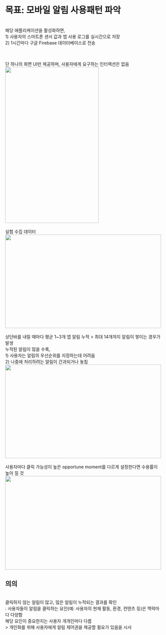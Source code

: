 # 목표: 모바일 알림 사용패턴 파악

<br/>해당 애플리케이션을 활성화하면, 
<br/>1) 사용자의 스마트폰 센서 값과 앱 사용 로그를 실시간으로 저장
<br/>2) 1시간마다 구글 Firebase 데이터베이스로 전송

<br/>
<br/> 단 하나의 화면 UI만 제공하며, 사용자에게 요구하는 인터랙션은 없음
<br/> <img src= https://github.com/user-attachments/assets/53d265bd-1c1d-45df-ab9a-6306a8aeb34c width="300" height="500"/>
<br/>
<br/> 실험 수집 데이터
<br/> <img src=https://github.com/user-attachments/assets/1561d09d-8238-49f8-8462-323c5831ea88 width="500" height="300"/>
<br/>
<br/> 상단바를 내릴 때마다 평균 1~3개 앱 알림 누적 > 최대 14개까지 알림이 쌓이는 경우가 발생
<br/>누적된 알림이 많을 수록,
<br/>1) 사용자는 알림의 우선순위를 지정하는데 어려움 
<br/>2) 나중에 처리하려는 알림이 간과되거나 놓침
<br/> <img src=https://github.com/user-attachments/assets/fec3aed0-2355-49ba-938a-490de1a86379 width="500" height="300"/>
<br/>
<br/> 사용자마다 클릭 가능성이 높은 opportune moment를 다르게 설정한다면 수용률이 높아 질 것
<br/> <img src=https://github.com/user-attachments/assets/692e6e4d-f52e-45b1-b545-1abdd6e8ce50 width="500" height="300"/>

## 의의
<br/>클릭하지 않는 알림이 많고, 많은 알림이 누적되는 결과를 확인 
<br/>: 사용자들이 알림을 클릭하는 요인(예: 사용자의 현재 활동, 환경, 컨텐츠 등)은 맥락마다 다양함
<br/>해당 요인이 중요한지는 사용자 개개인마다 다름
<br/>> 개인화를 위해 사용자에게 알림 제어권을 제공할 필요가 있음을 시사
